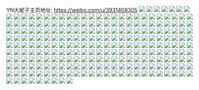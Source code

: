YN大妮子主页地址: https://weibo.com/u/3931408305 
![](https://wx4.sinaimg.cn/mw2000/ea5487b1ly1h9fbygvyx3j20u014ednf.jpg) 
![](https://wx4.sinaimg.cn/mw2000/ea5487b1ly1h9fbyhbq63j20u014cwls.jpg) 
![](https://wx4.sinaimg.cn/mw2000/ea5487b1ly1h9fbzo0ebyj20u01487bj.jpg) 
![](https://wx4.sinaimg.cn/mw2000/ea5487b1ly1h9fbyivbpcj20u0140adn.jpg) 
![](https://wx4.sinaimg.cn/mw2000/ea5487b1ly1h9fbyihljqj20u0140jxn.jpg) 
![](https://wx4.sinaimg.cn/mw2000/ea5487b1ly1h9fc1y7jngj20u01ddds5.jpg) 
![](https://wx4.sinaimg.cn/mw2000/ea5487b1ly1h9fc25frpnj20u0140gqo.jpg) 
![](https://wx4.sinaimg.cn/mw2000/ea5487b1ly1h9fc150ezxj20u014049p.jpg) 
![](https://wx4.sinaimg.cn/mw2000/ea5487b1ly1h9fc16iu7rj20u0140tju.jpg) 
![](https://wx4.sinaimg.cn/mw2000/ea5487b1ly1h9fbvcks9pj20u0140n1p.jpg) 
![](https://wx4.sinaimg.cn/mw2000/ea5487b1ly1h9fbv9benej20u014042u.jpg) 
![](https://wx4.sinaimg.cn/mw2000/ea5487b1ly1h9fbvaes2xj20u0140wj8.jpg) 
![](https://wx4.sinaimg.cn/mw2000/ea5487b1ly1h9fbvbdywdj20u0140n2s.jpg) 
![](https://wx4.sinaimg.cn/mw2000/ea5487b1ly1h9fbvbsso1j20u0140dls.jpg) 
![](https://wx4.sinaimg.cn/mw2000/ea5487b1ly1h9fbvaxy5vj20u0140n2t.jpg) 
![](https://wx4.sinaimg.cn/mw2000/ea5487b1ly1h9fbva1cpuj20te137gpx.jpg) 
![](https://wx4.sinaimg.cn/mw2000/ea5487b1ly1h9fbv9o0ubj20u0140dkc.jpg) 
![](https://wx4.sinaimg.cn/mw2000/ea5487b1ly1h9fbvc5xs7j20u0140wik.jpg) 
![](https://wx4.sinaimg.cn/mw2000/ea5487b1ly1h8nm38vnhyj21400u07d3.jpg) 
![](https://wx4.sinaimg.cn/mw2000/ea5487b1ly1h6x3z5bw2kj20u0140jzq.jpg) 
![](https://wx4.sinaimg.cn/mw2000/ea5487b1ly1h6tn9gge9sj20u0125jya.jpg) 
![](https://wx4.sinaimg.cn/mw2000/ea5487b1ly1h6tn9gxqp3j20u014046g.jpg) 
![](https://wx4.sinaimg.cn/mw2000/ea5487b1ly1h6tn9hgeaaj20u0140myx.jpg) 
![](https://wx4.sinaimg.cn/mw2000/ea5487b1ly1h6tn9joe2ij20u0140grj.jpg) 
![](https://wx4.sinaimg.cn/mw2000/ea5487b1ly1h6tn9jzgcuj21e80s9q94.jpg) 
![](https://wx4.sinaimg.cn/mw2000/ea5487b1ly1h6tn9i023jj20u014010i.jpg) 
![](https://wx4.sinaimg.cn/mw2000/ea5487b1ly1h6gx5v7zgkj21400u07h8.jpg) 
![](https://wx4.sinaimg.cn/mw2000/ea5487b1ly1h61qjul47uj21400u0qcf.jpg) 
![](https://wx4.sinaimg.cn/mw2000/ea5487b1ly1h61qjuc76xj21400u07b4.jpg) 
![](https://wx4.sinaimg.cn/mw2000/ea5487b1ly1h61qjus4o3j21400u0dhl.jpg) 
![](https://wx4.sinaimg.cn/mw2000/ea5487b1ly1h61qjv0tvcj21400u0gmr.jpg) 
![](https://wx4.sinaimg.cn/mw2000/ea5487b1ly1h533isaa8qj20u013zjyq.jpg) 
![](https://wx4.sinaimg.cn/mw2000/ea5487b1ly1h533isj7w1j20u0140gto.jpg) 
![](https://wx4.sinaimg.cn/mw2000/ea5487b1ly1h533is0szwj20u01407be.jpg) 
![](https://wx4.sinaimg.cn/mw2000/ea5487b1ly1h4zthnnurvj20z60u0tcu.jpg) 
![](https://wx4.sinaimg.cn/mw2000/ea5487b1ly1h4fylxdq1ej20u014043g.jpg) 
![](https://wx4.sinaimg.cn/mw2000/ea5487b1ly1h4fylph47oj20u0140dlh.jpg) 
![](https://wx4.sinaimg.cn/mw2000/ea5487b1ly1h4fylymfgmj20u01400y4.jpg) 
![](https://wx4.sinaimg.cn/mw2000/ea5487b1ly1h4fylqfcgjj20u013zwu2.jpg) 
![](https://wx4.sinaimg.cn/mw2000/ea5487b1ly1h4fylqz4j4j20u0140ah9.jpg) 
![](https://wx4.sinaimg.cn/mw2000/ea5487b1ly1h4fylrq8qqj20u0140qg7.jpg) 
![](https://wx4.sinaimg.cn/mw2000/ea5487b1ly1h4csu88fzdj20u014qqff.jpg) 
![](https://wx4.sinaimg.cn/mw2000/ea5487b1ly1h4csu8n3ngj20u013yk08.jpg) 
![](https://wx4.sinaimg.cn/mw2000/ea5487b1ly1h4csu99tm9j20u0140wnu.jpg) 
![](https://wx4.sinaimg.cn/mw2000/ea5487b1ly1h4csu6t3h4j20u0140wr8.jpg) 
![](https://wx4.sinaimg.cn/mw2000/ea5487b1ly1h4csu161oaj20u014017l.jpg) 
![](https://wx4.sinaimg.cn/mw2000/ea5487b1ly1h4csu1mq8ej20u0141qfs.jpg) 
![](https://wx4.sinaimg.cn/mw2000/ea5487b1ly1h4csu2gnd1j21400u0n97.jpg) 
![](https://wx4.sinaimg.cn/mw2000/ea5487b1ly1h4csu4zbsyj21400u0qer.jpg) 
![](https://wx4.sinaimg.cn/mw2000/ea5487b1ly1h4csutxm4yj20u01280z2.jpg) 
![](https://wx4.sinaimg.cn/mw2000/ea5487b1ly1h4csu62q1qj20u01217h5.jpg) 
![](https://wx4.sinaimg.cn/mw2000/ea5487b1ly1h4csu0l4nmj20u00yi797.jpg) 
![](https://wx4.sinaimg.cn/mw2000/ea5487b1ly1h4csu9xwdrj20u0146qec.jpg) 
![](https://wx4.sinaimg.cn/mw2000/ea5487b1ly1h4csxf95z5j20u0140n9o.jpg) 
![](https://wx4.sinaimg.cn/mw2000/ea5487b1ly1h4csx3mcqpj20lb0sf104.jpg) 
![](https://wx4.sinaimg.cn/mw2000/ea5487b1ly1h2koszti9aj20u00u0wlj.jpg) 
![](https://wx4.sinaimg.cn/mw2000/ea5487b1ly1gyl7pveyilj20u00v4wh0.jpg) 
![](https://wx4.sinaimg.cn/mw2000/ea5487b1ly1gycfzkbx9cj20u0140qc4.jpg) 
![](https://wx4.sinaimg.cn/mw2000/004i3MTnly1gvf99rms7wj60u0140q6n02.jpg) 
![](https://wx4.sinaimg.cn/mw2000/ea5487b1ly1gvf99r9j0xj20u00u0jua.jpg) 
![](https://wx4.sinaimg.cn/mw2000/004i3MTnly1gvf99rxszsj60mh0u078j02.jpg) 
![](https://wx4.sinaimg.cn/mw2000/ea5487b1ly1gv3og23osnj20u01407e6.jpg) 
![](https://wx4.sinaimg.cn/mw2000/004i3MTnly1gv3og4cjuvj60u01407cn02.jpg) 
![](https://wx4.sinaimg.cn/mw2000/004i3MTnly1gv3og2pjqdj60u0140n6202.jpg) 
![](https://wx4.sinaimg.cn/mw2000/004i3MTnly1gv3oh7bku6j60u01407dc02.jpg) 
![](https://wx4.sinaimg.cn/mw2000/ea5487b1ly1gv3ojdd4l0j20u0140wnl.jpg) 
![](https://wx4.sinaimg.cn/mw2000/004i3MTnly1gv3og1oyjxj60u0140wlh02.jpg) 
![](https://wx4.sinaimg.cn/mw2000/004i3MTnly1gv2o7e5toaj61400u0gsr02.jpg) 
![](https://wx4.sinaimg.cn/mw2000/004i3MTnly1guyavbxqw7j62c02c0u0x02.jpg) 
![](https://wx4.sinaimg.cn/mw2000/004i3MTnly1gueu84lf2mj63402c04qr02.jpg) 
![](https://wx4.sinaimg.cn/mw2000/004i3MTnly1gueu8edx4kj63402c07wj02.jpg) 
![](https://wx4.sinaimg.cn/mw2000/004i3MTnly1gueu8i938mj62c02c0x6p02.jpg) 
![](https://wx4.sinaimg.cn/mw2000/004i3MTnly1gueu8ovf89j61z72qv1kz02.jpg) 
![](https://wx4.sinaimg.cn/mw2000/004i3MTnly1gu67jfpb0oj61400u0wln02.jpg) 
![](https://wx4.sinaimg.cn/mw2000/004i3MTnly1gu67jfd71ej60qw0s178102.jpg) 
![](https://wx4.sinaimg.cn/mw2000/004i3MTnly1gthyz8ljcvj60u00u0n3s02.jpg) 
![](https://wx4.sinaimg.cn/mw2000/ea5487b1ly1gt1rplor34j20u014047b.jpg) 
![](https://wx4.sinaimg.cn/mw2000/ea5487b1ly1gt1rpm1bloj20u00u0ag7.jpg) 
![](https://wx4.sinaimg.cn/mw2000/ea5487b1ly1gsz665fn4mj23402c01kz.jpg) 
![](https://wx4.sinaimg.cn/mw2000/ea5487b1ly1gsz66bk3t9j23402c0hdt.jpg) 
![](https://wx4.sinaimg.cn/mw2000/ea5487b1ly1gsq91n56kwj21400u0gsn.jpg) 
![](https://wx4.sinaimg.cn/mw2000/ea5487b1ly1gsq91necioj20u00u0dl9.jpg) 
![](https://wx4.sinaimg.cn/mw2000/ea5487b1ly1gsp3t6tzwij20u0140tjh.jpg) 
![](https://wx4.sinaimg.cn/mw2000/ea5487b1ly1gsj85qqmynj20u0140gsy.jpg) 
![](https://wx4.sinaimg.cn/mw2000/ea5487b1ly1gsj82qv6mfj21400u0n5i.jpg) 
![](https://wx4.sinaimg.cn/mw2000/ea5487b1ly1gs6icxkutcj21400u0qb8.jpg) 
![](https://wx4.sinaimg.cn/mw2000/ea5487b1ly1gs6icwr8hoj21400u0n7e.jpg) 
![](https://wx4.sinaimg.cn/mw2000/ea5487b1ly1grk0w4ihdbj22c033y7wj.jpg) 
![](https://wx4.sinaimg.cn/mw2000/ea5487b1ly1grk0vntpw2j22c033y1kz.jpg) 
![](https://wx4.sinaimg.cn/mw2000/ea5487b1ly1grk0w6ttj2j228j2zdk2w.jpg) 
![](https://wx4.sinaimg.cn/mw2000/ea5487b1ly1greajylk9aj21du1du7wh.jpg) 
![](https://wx4.sinaimg.cn/mw2000/ea5487b1ly1greak0akvhj2153153nfz.jpg) 
![](https://wx4.sinaimg.cn/mw2000/ea5487b1ly1gr8fantr5fj22c033yx6p.jpg) 
![](https://wx4.sinaimg.cn/mw2000/ea5487b1ly1gr8fb4641dj22c033yqv5.jpg) 
![](https://wx4.sinaimg.cn/mw2000/ea5487b1ly1gr8fbbdmyoj23402bye83.jpg) 
![](https://wx4.sinaimg.cn/mw2000/ea5487b1ly1gr8fa9gfdlj22c033yhdu.jpg) 
![](https://wx4.sinaimg.cn/mw2000/ea5487b1ly1gq8v4hsayrj22801o0e81.jpg) 
![](https://wx4.sinaimg.cn/mw2000/ea5487b1ly1gohj5btvhzj20u00u0aep.jpg) 
![](https://wx4.sinaimg.cn/mw2000/ea5487b1ly1gohj5cg7cxj20u00u0tdu.jpg) 
![](https://wx4.sinaimg.cn/mw2000/ea5487b1ly1goe2q93q70j20k00k0dgu.jpg) 
![](https://wx4.sinaimg.cn/mw2000/ea5487b1ly1gnk0j1e7w2j20u01heteu.jpg) 
![](https://wx4.sinaimg.cn/mw2000/ea5487b1ly1gncgky5ninj21400u018a.jpg) 
![](https://wx4.sinaimg.cn/mw2000/ea5487b1ly1gmn61c9kgkj20u00u07wh.jpg) 
![](https://wx4.sinaimg.cn/mw2000/ea5487b1ly1gm8n6eju5fj21400u00uy.jpg) 
![](https://wx4.sinaimg.cn/mw2000/ea5487b1ly1gm8n6ffg2yj21400u0q7f.jpg) 
![](https://wx4.sinaimg.cn/mw2000/ea5487b1ly1gm70ojrkcjj227y27yhdt.jpg) 
![](https://wx4.sinaimg.cn/mw2000/ea5487b1ly1gkk1r7m1s3j22532bj7fj.jpg) 
![](https://wx4.sinaimg.cn/mw2000/ea5487b1ly1gk20aha32fj20u00u047e.jpg) 
![](https://wx4.sinaimg.cn/mw2000/ea5487b1ly1gil8dh1tjpj20sl0sldlb.jpg) 
![](https://wx4.sinaimg.cn/mw2000/ea5487b1ly1gia6uvqmhej23402c0b29.jpg) 
![](https://wx4.sinaimg.cn/mw2000/ea5487b1ly1gf66fstgzkj20u00u0q9o.jpg) 
![](https://wx4.sinaimg.cn/mw2000/ea5487b1ly1gf66fsdo6pj20u00u0tfw.jpg) 
![](https://wx4.sinaimg.cn/mw2000/ea5487b1ly1ge45j9pdrpj20u00u0wll.jpg) 
![](https://wx4.sinaimg.cn/mw2000/ea5487b1ly1ge45itgvp5j20u00u0tek.jpg) 
![](https://wx4.sinaimg.cn/mw2000/ea5487b1ly1ge45j115isj20u00u0wo6.jpg) 
![](https://wx4.sinaimg.cn/mw2000/ea5487b1ly1gd5bdkniwzj20u00u043x.jpg) 
![](https://wx4.sinaimg.cn/mw2000/ea5487b1ly1gd5bdk6zplj20u00u0q89.jpg) 
![](https://wx4.sinaimg.cn/mw2000/ea5487b1ly1gd2yzl573hj20u00u042y.jpg) 
![](https://wx4.sinaimg.cn/mw2000/ea5487b1ly1gcdpowjc5gj20u00u0aer.jpg) 
![](https://wx4.sinaimg.cn/mw2000/ea5487b1ly1gbqhmlbwfej21400u07fm.jpg) 
![](https://wx4.sinaimg.cn/mw2000/ea5487b1ly1gbqhmm0vl4j21400u0qej.jpg) 
![](https://wx4.sinaimg.cn/mw2000/ea5487b1ly1gbqhmmd98ij212c0u14bo.jpg) 
![](https://wx4.sinaimg.cn/mw2000/ea5487b1ly1gbqhmmovrtj21400u07f6.jpg) 
![](https://wx4.sinaimg.cn/mw2000/ea5487b1ly1gbqhmn32xyj21400u0qdr.jpg) 
![](https://wx4.sinaimg.cn/mw2000/ea5487b1ly1gbqhmp5dymj21400u04ds.jpg) 
![](https://wx4.sinaimg.cn/mw2000/ea5487b1ly1gbqhmodselj21400u0gt1.jpg) 
![](https://wx4.sinaimg.cn/mw2000/ea5487b1ly1gbqhmnod76j21400u04cu.jpg) 
![](https://wx4.sinaimg.cn/mw2000/ea5487b1ly1gbqhmopsd0j21400u048q.jpg) 
![](https://wx4.sinaimg.cn/mw2000/ea5487b1ly1gbqhmpke5ij21400u0qgn.jpg) 
![](https://wx4.sinaimg.cn/mw2000/ea5487b1ly1gbqhmqyqwzj20m00ghwit.jpg) 
![](https://wx4.sinaimg.cn/mw2000/ea5487b1ly1gbqhmqbkatj21400u0tk9.jpg) 
![](https://wx4.sinaimg.cn/mw2000/ea5487b1ly1gbqhmpyk64j21400u0wom.jpg) 
![](https://wx4.sinaimg.cn/mw2000/ea5487b1ly1gbqhmqpf34j20md0gsaef.jpg) 
![](https://wx4.sinaimg.cn/mw2000/ea5487b1ly1gbb9vj1uxtj20u013x7wh.jpg) 
![](https://wx4.sinaimg.cn/mw2000/ea5487b1ly1g9rxt9ah57j22c02c07wi.jpg) 
![](https://wx4.sinaimg.cn/mw2000/ea5487b1ly1g9rxtjxchij23402c0kjm.jpg) 
![](https://wx4.sinaimg.cn/mw2000/ea5487b1ly1g9rxtkvr24j22c02c0hdu.jpg) 
![](https://wx4.sinaimg.cn/mw2000/ea5487b1ly1g9pb8p7yv0j20u0140tik.jpg) 
![](https://wx4.sinaimg.cn/mw2000/ea5487b1ly1g9pb8pyxixj20u00u0q8d.jpg) 
![](https://wx4.sinaimg.cn/mw2000/ea5487b1ly1g9hlnw1vqyj21400u0gsk.jpg) 
![](https://wx4.sinaimg.cn/mw2000/ea5487b1ly1g9har5zw1zj20u0140jxr.jpg) 
![](https://wx4.sinaimg.cn/mw2000/ea5487b1ly1g9har6vtumj21fe0u0do7.jpg) 
![](https://wx4.sinaimg.cn/mw2000/ea5487b1ly1g9har7q4z9j21400u0gsh.jpg) 
![](https://wx4.sinaimg.cn/mw2000/ea5487b1ly1g9har86w0xj21400u012y.jpg) 
![](https://wx4.sinaimg.cn/mw2000/ea5487b1ly1g9haramgqcj21400u0dmo.jpg) 
![](https://wx4.sinaimg.cn/mw2000/ea5487b1ly1g99iao07pbj20u00u00y8.jpg) 
![](https://wx4.sinaimg.cn/mw2000/ea5487b1ly1g99ib7qkxdj20u00u0aib.jpg) 
![](https://wx4.sinaimg.cn/mw2000/ea5487b1ly1g99ian5u5gj20u00u0jvk.jpg) 
![](https://wx4.sinaimg.cn/mw2000/ea5487b1ly1g99iao6owqj20u00u0dmf.jpg) 
![](https://wx4.sinaimg.cn/mw2000/ea5487b1ly1g99iaphucoj20u00u0gwf.jpg) 
![](https://wx4.sinaimg.cn/mw2000/ea5487b1ly1g99ianetc9j20u013xgw8.jpg) 
![](https://wx4.sinaimg.cn/mw2000/ea5487b1ly1g99iaooinvj20u013b7bu.jpg) 
![](https://wx4.sinaimg.cn/mw2000/ea5487b1ly1g99iaowv4lj20u00vpag6.jpg) 
![](https://wx4.sinaimg.cn/mw2000/ea5487b1ly1g99iaq0q9mj20u00u0qd9.jpg) 
![](https://wx4.sinaimg.cn/mw2000/ea5487b1ly1g99iaprv3dj20u00u0gti.jpg) 
![](https://wx4.sinaimg.cn/mw2000/ea5487b1ly1g99iamm31kj20u00u0k0b.jpg) 
![](https://wx4.sinaimg.cn/mw2000/ea5487b1ly1g99iapakejj21400u0ju6.jpg) 
![](https://wx4.sinaimg.cn/mw2000/ea5487b1ly1g99iaqhh8hj21400u0dnu.jpg) 
![](https://wx4.sinaimg.cn/mw2000/ea5487b1ly1g99iaqr3caj219t0psagv.jpg) 
![](https://wx4.sinaimg.cn/mw2000/ea5487b1ly1g997v15wtdj22c02c0b2a.jpg) 
![](https://wx4.sinaimg.cn/mw2000/ea5487b1ly1g8jtiqr7cuj21880u0jzi.jpg) 
![](https://wx4.sinaimg.cn/mw2000/ea5487b1ly1g87d4tg9j8j20u00u0110.jpg) 
![](https://wx4.sinaimg.cn/mw2000/ea5487b1ly1g87d4t7i7oj20u00u07bx.jpg) 
![](https://wx4.sinaimg.cn/mw2000/ea5487b1ly1g82qno9zwpj21400u0ad4.jpg) 
![](https://wx4.sinaimg.cn/mw2000/ea5487b1ly1g7wo237qspj20u00u0n6f.jpg) 
![](https://wx4.sinaimg.cn/mw2000/ea5487b1ly1g7wnybh51mj20u00u0dpm.jpg) 
![](https://wx4.sinaimg.cn/mw2000/ea5487b1ly1g7wnyc6zupj20u00u0gt9.jpg) 
![](https://wx4.sinaimg.cn/mw2000/ea5487b1ly1g7q0hlta8lj227y27yu0y.jpg) 
![](https://wx4.sinaimg.cn/mw2000/ea5487b1ly1g7mj17crbij21400u0gpm.jpg) 
![](https://wx4.sinaimg.cn/mw2000/ea5487b1ly1g5s23gdpbkj20u00u0qaw.jpg) 
![](https://wx4.sinaimg.cn/mw2000/ea5487b1ly1g5rauf279pj22c03404qr.jpg) 
![](https://wx4.sinaimg.cn/mw2000/ea5487b1ly1g5raugmiudj2340284x6r.jpg) 
![](https://wx4.sinaimg.cn/mw2000/ea5487b1ly1g5kfag1edbj23402c07wj.jpg) 
![](https://wx4.sinaimg.cn/mw2000/ea5487b1ly1g5iwrnxy27j21400u0gse.jpg) 
![](https://wx4.sinaimg.cn/mw2000/ea5487b1gy1g5esakozmij216o1ku4qq.jpg) 
![](https://wx4.sinaimg.cn/mw2000/ea5487b1gy1g5es7yquj6j216o1ku7wh.jpg) 
![](https://wx4.sinaimg.cn/mw2000/ea5487b1gy1g5es86egffj216o1kue81.jpg) 
![](https://wx4.sinaimg.cn/mw2000/ea5487b1gy1g5es982m90j216o1kukjl.jpg) 
![](https://wx4.sinaimg.cn/mw2000/ea5487b1gy1g5esg8mtgaj22di2c0kjm.jpg) 
![](https://wx4.sinaimg.cn/mw2000/ea5487b1gy1g5esa0lh9vj216o1kuhdt.jpg) 
![](https://wx4.sinaimg.cn/mw2000/ea5487b1gy1g5es8gtpebj216o1kub29.jpg) 
![](https://wx4.sinaimg.cn/mw2000/ea5487b1gy1g5esg9wck2j22tq2484qp.jpg) 
![](https://wx4.sinaimg.cn/mw2000/ea5487b1gy1g5esg7pzb5j20zk0k046n.jpg) 
![](https://wx4.sinaimg.cn/mw2000/ea5487b1gy1g5d1vkp7f0j20u1142dnm.jpg) 
![](https://wx4.sinaimg.cn/mw2000/ea5487b1gy1g5a4001zywj23402c04qp.jpg) 
![](https://wx4.sinaimg.cn/mw2000/ea5487b1gy1g5a3zxjwyyj23402c0qqr.jpg) 
![](https://wx4.sinaimg.cn/mw2000/ea5487b1ly1g58wk53v0wj21400u0wum.jpg) 
![](https://wx4.sinaimg.cn/mw2000/ea5487b1ly1g58wk4lr9dj21400u0nd4.jpg) 
![](https://wx4.sinaimg.cn/mw2000/ea5487b1ly1g58wk3ybjfj21400u0gzt.jpg) 
![](https://wx4.sinaimg.cn/mw2000/ea5487b1ly1g57q3xe4yaj21400u07cc.jpg) 
![](https://wx4.sinaimg.cn/mw2000/ea5487b1ly1g4x971khxbj20u0140qc2.jpg) 
![](https://wx4.sinaimg.cn/mw2000/ea5487b1ly1g4x9715e5rj20u0140wlu.jpg) 
![](https://wx4.sinaimg.cn/mw2000/ea5487b1ly1g4w7gvgj72j21o027ue6j.jpg) 
![](https://wx4.sinaimg.cn/mw2000/ea5487b1ly1g4w7hgqj2zj21o027uao2.jpg) 
![](https://wx4.sinaimg.cn/mw2000/ea5487b1ly1g4w7h1xme8j21o027utzj.jpg) 
![](https://wx4.sinaimg.cn/mw2000/ea5487b1ly1g4qjjgaue1j21o0280hdt.jpg) 
![](https://wx4.sinaimg.cn/mw2000/ea5487b1ly1g4qjisdefgj21o0280e81.jpg) 
![](https://wx4.sinaimg.cn/mw2000/ea5487b1ly1g3m1ai96sbj20u00u0776.jpg) 
![](https://wx4.sinaimg.cn/mw2000/ea5487b1ly1g3m1bk9jxmj213y0u0dql.jpg) 
![](https://wx4.sinaimg.cn/mw2000/ea5487b1ly1g3m1ajy2wlj20u00u0din.jpg) 
![](https://wx4.sinaimg.cn/mw2000/ea5487b1ly1g3m1asfe43j20u00u0akq.jpg) 
![](https://wx4.sinaimg.cn/mw2000/ea5487b1ly1g3m1d3ca86j20u014044j.jpg) 
![](https://wx4.sinaimg.cn/mw2000/ea5487b1ly1g3m1c9lkkcj20u0140gxo.jpg) 
![](https://wx4.sinaimg.cn/mw2000/ea5487b1ly1g2xdafi7ssj227u1o04qp.jpg) 
![](https://wx4.sinaimg.cn/mw2000/ea5487b1ly1g2xdaf0mr7j21o01o0qv5.jpg) 
![](https://wx4.sinaimg.cn/mw2000/ea5487b1ly1g2xdaehfu4j21o027ub29.jpg) 
![](https://wx4.sinaimg.cn/mw2000/ea5487b1ly1g2nkew4ifrj22c02c0u0x.jpg) 
![](https://wx4.sinaimg.cn/mw2000/ea5487b1ly1g2nkexx12oj22c02c0u10.jpg) 
![](https://wx4.sinaimg.cn/mw2000/ea5487b1ly1g2nkev6cr7j22c02c0hdu.jpg) 
![](https://wx4.sinaimg.cn/mw2000/ea5487b1ly1g2nkett5bmj22492481kx.jpg) 
![](https://wx4.sinaimg.cn/mw2000/ea5487b1ly1g2nkf0to2jj22c02c0u0y.jpg) 
![](https://wx4.sinaimg.cn/mw2000/ea5487b1ly1g2nkez06k4j22c02c01ky.jpg) 
![](https://wx4.sinaimg.cn/mw2000/ea5487b1ly1g2nkezrlqjj22c02c0u0x.jpg) 
![](https://wx4.sinaimg.cn/mw2000/ea5487b1ly1g2nkeuednij2248249b29.jpg) 
![](https://wx4.sinaimg.cn/mw2000/ea5487b1ly1g2nkf1osebj22c02c0x6p.jpg) 
![](https://wx4.sinaimg.cn/mw2000/ea5487b1ly1g2mlls8p6xj20u013xqdd.jpg) 
![](https://wx4.sinaimg.cn/mw2000/ea5487b1ly1g150xfuoouj20u1142468.jpg) 
![](https://wx4.sinaimg.cn/mw2000/ea5487b1ly1g150xh72mqj20u014047k.jpg) 
![](https://wx4.sinaimg.cn/mw2000/ea5487b1ly1g0s3suk8ncj2297297qv5.jpg) 
![](https://wx4.sinaimg.cn/mw2000/ea5487b1ly1g0s3stn0blj23402c01kz.jpg) 
![](https://wx4.sinaimg.cn/mw2000/ea5487b1ly1g0e7g3iaxnj21400u0wj7.jpg) 
![](https://wx4.sinaimg.cn/mw2000/ea5487b1ly1g0e7g2mrsqj21400u0gvs.jpg) 
![](https://wx4.sinaimg.cn/mw2000/ea5487b1ly1g0e7g3y698j21400u044m.jpg) 
![](https://wx4.sinaimg.cn/mw2000/ea5487b1ly1g00bzxgzp4j20u013yn94.jpg) 
![](https://wx4.sinaimg.cn/mw2000/ea5487b1ly1g00bzy7y6lj20u01sz7d0.jpg) 
![](https://wx4.sinaimg.cn/mw2000/ea5487b1ly1g00bzwnlimj20u013y490.jpg) 
![](https://wx4.sinaimg.cn/mw2000/ea5487b1ly1fzwz8wi4faj20u013ywtz.jpg) 
![](https://wx4.sinaimg.cn/mw2000/ea5487b1gy1fzr6q8m9ytj20u013yjyh.jpg) 
![](https://wx4.sinaimg.cn/mw2000/ea5487b1gy1fzq6yv41r8j20u013yavw.jpg) 
![](https://wx4.sinaimg.cn/mw2000/ea5487b1gy1fzq6yy77rhj20u013y4b7.jpg) 
![](https://wx4.sinaimg.cn/mw2000/ea5487b1gy1fzq6yqvevoj20u013yaf3.jpg) 
![](https://wx4.sinaimg.cn/mw2000/ea5487b1gy1fzow60rkgij21400u012o.jpg) 
![](https://wx4.sinaimg.cn/mw2000/ea5487b1gy1fzow63tdh1j21400u0wtv.jpg) 
![](https://wx4.sinaimg.cn/mw2000/ea5487b1gy1fzow66ehchj21400u0wok.jpg) 
![](https://wx4.sinaimg.cn/mw2000/ea5487b1ly1fzeka95htpj23402c0kjl.jpg) 
![](https://wx4.sinaimg.cn/mw2000/ea5487b1ly1fzek9x00vcj23402c01kx.jpg) 
![](https://wx4.sinaimg.cn/mw2000/ea5487b1ly1fz8oayjtjaj22gk1n1b29.jpg) 
![](https://wx4.sinaimg.cn/mw2000/ea5487b1ly1fz18hyffa9j23402c04qp.jpg) 
![](https://wx4.sinaimg.cn/mw2000/ea5487b1ly1fz18hwazhcj22c02c0npg.jpg) 
![](https://wx4.sinaimg.cn/mw2000/ea5487b1ly1fyq9fcfpiqj21o027vu0x.jpg) 
![](https://wx4.sinaimg.cn/mw2000/ea5487b1ly1fyq9fi31l6j21o027vqv5.jpg) 
